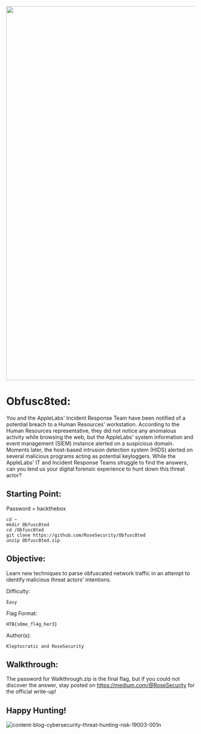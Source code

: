 <img src="https://user-images.githubusercontent.com/72598486/143733814-fa1960d3-0366-4061-9912-51bfb91b1abc.png" width="1000">


# Obfusc8ted:

You and the AppleLabs' Incident Response Team have been notified of a potential breach to a Human Resources' workstation. According to the Human Resources representative, they did not notice any anomalous activity while browsing the web, but the AppleLabs' system information and event management (SIEM) instance alerted on a suspicious domain. Moments later, the host-based intrusion detection system (HIDS) alerted on several malicious programs acting as potential keyloggers. While the AppleLabs' IT and Incident Response Teams struggle to find the answers, can you lend us your digital forensic experience to hunt down this threat actor?

## Starting Point:

Password = hackthebox

```
cd ~
mkdir Obfusc8ted
cd /Obfusc8ted
git clone https://github.com/RoseSecurity/Obfusc8ted
unzip Obfusc8ted.zip
```

## Objective:

Learn new techniques to parse obfuscated network traffic in an attempt to identify malicious threat actors' intentions.

Difficulty: 

```
Easy
```

Flag Format:

```
HTB{s0me_fl4g_her3}
```

Author(s): 

```
Kleptocratic and RoseSecurity
```
## Walkthrough:

The password for Walkthrough.zip is the final flag, but if you could not discover the answer, stay posted on https://medium.com/@RoseSecurity for the official write-up!

## Happy Hunting!

![content-blog-cybersecurity-threat-hunting-risk-19003-001n](https://user-images.githubusercontent.com/72598486/143734115-394cb6a1-37c6-4f65-82e4-b57a31fb6ad3.jpg)

